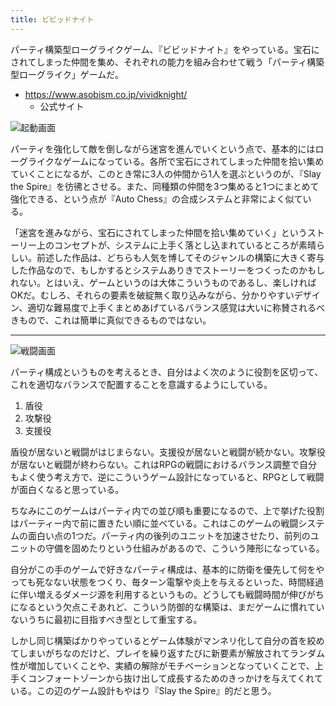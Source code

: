 ```yaml
---
title: ビビッドナイト
---
```


パーティ構築型ローグライクゲーム、『ビビッドナイト』をやっている。宝石にされてしまった仲間を集め、それぞれの能力を組み合わせて戦う「パーティ構築型ローグライク」ゲームだ。

- <https://www.asobism.co.jp/vividknight/>
    - 公式サイト

![](https://i.imgur.com/Sjct0Cah.jpg "起動画面")

パーティを強化して敵を倒しながら迷宮を進んでいくという点で、基本的にはローグライクなゲームになっている。各所で宝石にされてしまった仲間を拾い集めていくことになるが、このとき常に3人の仲間から1人を選ぶというのが、『Slay the Spire』を彷彿とさせる。また、同種類の仲間を3つ集めると1つにまとめて強化できる、という点が『Auto Chess』の合成システムと非常によく似ている。

「迷宮を進みながら、宝石にされてしまった仲間を拾い集めていく」というストーリー上のコンセプトが、システムに上手く落とし込まれているところが素晴らしい。前述した作品は、どちらも人気を博してそのジャンルの構築に大きく寄与した作品なので、もしかするとシステムありきでストーリーをつくったのかもしれない。とはいえ、ゲームというのは大体こういうものであるし、楽しければOKだ。むしろ、それらの要素を破綻無く取り込みながら、分かりやすいデザイン、適切な難易度で上手くまとめあげているバランス感覚は大いに称賛されるべきもので、これは簡単に真似できるものではない。

---

![](https://i.imgur.com/NCXye1Bh.jpg "戦闘画面")

パーティ構成というものを考えるとき、自分はよく次のように役割を区切って、これを適切なバランスで配置することを意識するようにしている。

1. 盾役
2. 攻撃役
3. 支援役

盾役が居ないと戦闘がはじまらない。支援役が居ないと戦闘が続かない。攻撃役が居ないと戦闘が終わらない。これはRPGの戦闘におけるバランス調整で自分もよく使う考え方で、逆にこういうゲーム設計になっていると、RPGとして戦闘が面白くなると思っている。

ちなみにこのゲームはパーティ内での並び順も重要になるので、上で挙げた役割はパーティー内で前に置きたい順に並べている。これはこのゲームの戦闘システムの面白い点の1つだ。パーティ内の後列のユニットを加速させたり、前列のユニットの守備を固めたりという仕組みがあるので、こういう陣形になっている。

自分がこの手のゲームで好きなパーティ構成は、基本的に防衛を優先して何をやっても死なない状態をつくり、毎ターン電撃や炎上を与えるといった、時間経過に伴い増えるダメージ源を利用するというもの。どうしても戦闘時間が伸びがちになるという欠点こそあれど、こういう防御的な構築は、まだゲームに慣れていないうちに最初に目指すべき型として重宝する。

しかし同じ構築ばかりやっているとゲーム体験がマンネリ化して自分の首を絞めてしまいがちなのだけど、プレイを繰り返すたびに新要素が解放されてランダム性が増加していくことや、実績の解除がモチベーションとなっていくことで、上手くコンフォートゾーンから抜け出して成長するためのきっかけを与えてくれている。この辺のゲーム設計もやはり『Slay the Spire』的だと思う。
